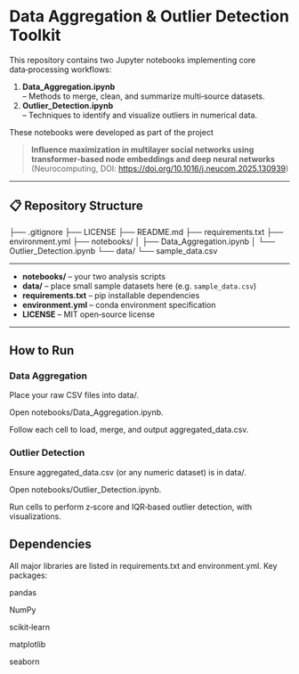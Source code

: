 # Data Aggregation & Outlier Detection Toolkit

This repository contains two Jupyter notebooks implementing core data‑processing workflows:

1. **Data_Aggregation.ipynb**  
   – Methods to merge, clean, and summarize multi‑source datasets.  
2. **Outlier_Detection.ipynb**  
   – Techniques to identify and visualize outliers in numerical data.

These notebooks were developed as part of the project  
> **Influence maximization in multilayer social networks using transformer‑based node embeddings and deep neural networks**  
> (Neurocomputing, DOI: https://doi.org/10.1016/j.neucom.2025.130939)

---

## 📋 Repository Structure

├── .gitignore
├── LICENSE
├── README.md
├── requirements.txt
├── environment.yml
├── notebooks/
│ ├── Data_Aggregation.ipynb
│ └── Outlier_Detection.ipynb
└── data/
└── sample_data.csv

---


- **notebooks/** – your two analysis scripts  
- **data/** – place small sample datasets here (e.g. `sample_data.csv`)  
- **requirements.txt** – pip installable dependencies  
- **environment.yml** – conda environment specification  
- **LICENSE** – MIT open‑source license  

---

## How to Run

### Data Aggregation

Place your raw CSV files into data/.

Open notebooks/Data_Aggregation.ipynb.

Follow each cell to load, merge, and output aggregated_data.csv.

### Outlier Detection

Ensure aggregated_data.csv (or any numeric dataset) is in data/.

Open notebooks/Outlier_Detection.ipynb.

Run cells to perform z‑score and IQR‑based outlier detection, with visualizations.

## Dependencies

All major libraries are listed in requirements.txt and environment.yml. Key packages:

pandas

NumPy

scikit‑learn

matplotlib

seaborn